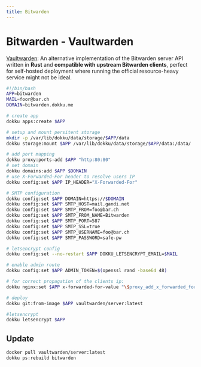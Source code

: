 ```yaml
---
title: Bitwarden
---
```


# Bitwarden - Vaultwarden

[Vaultwarden](https://github.com/dani-garcia/vaultwarden#installation): An alternative implementation of the Bitwarden server API written in **Rust** and **compatible with upstream Bitwarden clients**, perfect for self-hosted deployment where running the official resource-heavy service might not be ideal.

```bash
#!/bin/bash
APP=bitwarden
MAIL=foor@bar.ch
DOMAIN=bitwarden.dokku.me

# create app
dokku apps:create $APP

# setup and mount persitent storage
mkdir -p /var/lib/dokku/data/storage/$APP/data
dokku storage:mount $APP /var/lib/dokku/data/storage/$APP/data:/data/

# add port mapping
dokku proxy:ports-add $APP "http:80:80"
# set domain
dokku domains:add $APP $DOMAIN
# use X-Forwarded-For header to resolve users IP
dokku config:set $APP IP_HEADER="X-Forwarded-For"

# SMTP configuration
dokku config:set $APP DOMAIN=https://$DOMAIN
dokku config:set $APP SMTP_HOST=mail.gandi.net
dokku config:set $APP SMTP_FROM=foo@bar.ch
dokku config:set $APP SMTP_FROM_NAME=Bitwarden
dokku config:set $APP SMTP_PORT=587 
dokku config:set $APP SMTP_SSL=true
dokku config:set $APP SMTP_USERNAME=foo@bar.ch
dokku config:set $APP SMTP_PASSWORD=safe-pw

# letsencrypt config
dokku config:set --no-restart $APP DOKKU_LETSENCRYPT_EMAIL=$MAIL

# enable admin route
dokku config:set $APP ADMIN_TOKEN=$(openssl rand -base64 48)

# for correct propagation of the clients ip:
dokku nginx:set $APP x-forwarded-for-value "\$proxy_add_x_forwarded_for"

# deploy
dokku git:from-image $APP vaultwarden/server:latest

#letsencrypt
dokku letsencrypt $APP
```

## Update

```bash
docker pull vaultwarden/server:latest
dokku ps:rebuild bitwarden
```
